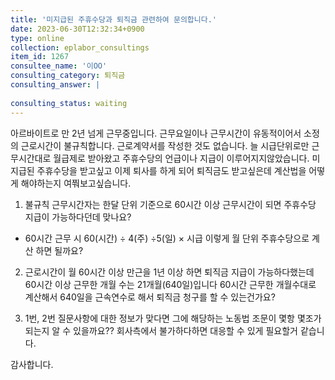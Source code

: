 ```yaml
---
title: '미지급된 주휴수당과 퇴직금 관련하여 문의합니다.'
date: 2023-06-30T12:32:34+0900
type: online
collection: eplabor_consultings
item_id: 1267
consultee_name: '이OO'
consulting_category: 퇴직금
consulting_answer: |
    
consulting_status: waiting
---
```


아르바이트로 만 2년 넘게 근무중입니다. 
근무요일이나 근무시간이 유동적이어서 
소정의 근로시간이 불규칙합니다.
근로계약서를 작성한 것도 없습니다.
늘 시급단위로만 근무시간대로 월급제로 받아왔고 주휴수당의 언급이나 지급이 이루어지지않았습니다.
미지급된 주휴수당을 받고싶고 
이제 퇴사를 하게 되어 퇴직금도 받고싶은데 계산법을 어떻게 해야하는지 여쭤보고싶습니다.

1. 불규칙 근무시간자는 한달 단위 기준으로 60시간 이상 근무시간이 되면 주휴수당 지급이 가능하다던데 맞나요?
* 60시간 근무 시
60(시간) ÷ 4(주) ÷5(일) × 시급 
이렇게  월 단위 주휴수당으로 계산 하면 될까요?

2. 근로시간이 월 60시간 이상 만근을 1년 이상 하면 퇴직금 지급이 가능하다했는데 60시간 이상 근무한 개월 수는 
21개월(640일)입니다 
60시간 근무한 개월수대로 계산해서 640일을 근속연수로 해서 퇴직금 청구를 할 수 있는건가요?

3. 1번, 2번 질문사항에 대한 정보가 맞다면 그에 해당하는 노동법 조문이 몇항 몇조가 되는지 알 수 있을까요?? 
회사측에서 불가하다하면 대응할 수 있게 필요할거 같습니다.

감사합니다.
